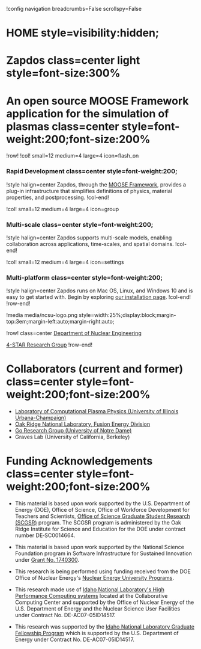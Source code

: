 !config navigation breadcrumbs=False scrollspy=False

# HOME style=visibility:hidden;

# Zapdos class=center light style=font-size:300%

# An open source MOOSE Framework application for the simulation of plasmas class=center style=font-weight:200;font-size:200%

!row!
!col! small=12 medium=4 large=4 icon=flash_on
### Rapid Development class=center style=font-weight:200;

!style halign=center
Zapdos, through the [MOOSE Framework](https://mooseframework.inl.gov), provides
a plug-in infrastructure that simplifies definitions of physics, material
properties, and postprocessing.
!col-end!

!col! small=12 medium=4 large=4 icon=group
### Multi-scale class=center style=font-weight:200;

!style halign=center
Zapdos supports multi-scale models, enabling collaboration across applications,
time-scales, and spatial domains.
!col-end!

!col! small=12 medium=4 large=4 icon=settings
### Multi-platform class=center style=font-weight:200;

!style halign=center
Zapdos runs on Mac OS, Linux, and Windows 10 and is easy to get started with.
Begin by exploring [our installation page](getting_started/installation.md).
!col-end!
!row-end!

!media media/ncsu-logo.png style=width:25%;display:block;margin-top:3em;margin-left:auto;margin-right:auto;

!row! class=center
[Department of Nuclear Engineering](https://www.ne.ncsu.edu/)

[4-STAR Research Group](https://www.ne.ncsu.edu/people/scshanno)
!row-end!

# Collaborators (current and former) class=center style=font-weight:200;font-size:200%

- [Laboratory of Computational Plasma Physics (University of Illinois Urbana-Champaign)](https://curreli.npre.illinois.edu/)
- [Oak Ridge National Laboratory, Fusion Energy Division](https://www.ornl.gov/division/fed)
- [Go Research Group (University of Notre Dame)](https://gogroup.nd.edu/)
- Graves Lab (University of California, Berkeley)

# Funding Acknowledgements class=center style=font-weight:200;font-size:200%

- This material is based upon work supported by the U.S. Department of Energy (DOE),
  Office of Science, Office of Workforce Development for Teachers and Scientists,
  [Office of Science Graduate Student Research (SCGSR)](https://science.osti.gov/wdts/scgsr)
  program. The SCGSR program is administered by the Oak Ridge Institute for
  Science and Education for the DOE under contract number DE‐SC0014664.

- This material is based upon work supported by the National Science Foundation
  program in Software Infrastructure for Sustained Innovation under
  [Grant No. 1740300](https://www.nsf.gov/awardsearch/showAward?AWD_ID=1740300).

- This research is being performed using funding received from the DOE Office of
  Nuclear Energy's [Nuclear Energy University Programs](https://neup.inl.gov/SitePages/Home.aspx).

- This research made use of [Idaho National Laboratory's High Performance Computing systems](https://hpc.inl.gov/)
  located at the Collaborative Computing Center and supported by the Office of Nuclear Energy of
  the U.S. Department of Energy and the Nuclear Science User Facilities under Contract No. DE-AC07-05ID14517.

- This research was supported by the [Idaho National Laboratory Graduate Fellowship Program](https://inl.gov/inl-initiatives/education/graduate-fellowship-program/)
  which is supported by the U.S. Department of Energy under Contract No.
  DE-AC07-05ID14517.
